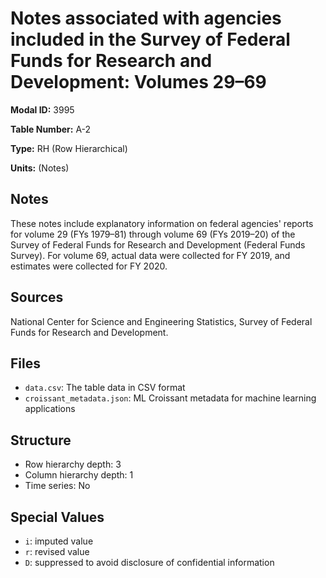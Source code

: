 # Notes associated with agencies included in the Survey of Federal Funds for Research and Development: Volumes 29&#8211;69

**Modal ID:** 3995

**Table Number:** A-2

**Type:** RH (Row Hierarchical)

**Units:** (Notes)

## Notes

These notes include explanatory information on federal agencies' reports for volume 29 (FYs 1979–81) through volume 69 (FYs 2019–20) of the Survey of Federal Funds for Research and Development (Federal Funds Survey). For volume 69, actual data were collected for FY 2019, and estimates were collected for FY 2020.

## Sources

National Center for Science and Engineering Statistics, Survey of Federal Funds for Research and Development.

## Files

- `data.csv`: The table data in CSV format
- `croissant_metadata.json`: ML Croissant metadata for machine learning applications

## Structure

- Row hierarchy depth: 3
- Column hierarchy depth: 1
- Time series: No

## Special Values

- `i`: imputed value
- `r`: revised value
- `D`: suppressed to avoid disclosure of confidential information
